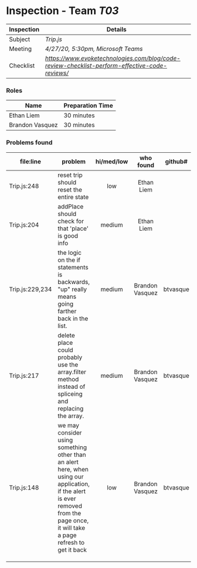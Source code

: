 # Inspection - Team *T03* 
 
| Inspection | Details |
| ----- | ----- |
| Subject | *Trip.js* |
| Meeting | *4/27/20, 5:30pm, Microsoft Teams* |
| Checklist | *https://www.evoketechnologies.com/blog/code-review-checklist-perform-effective-code-reviews/* |

### Roles

| Name | Preparation Time |
| ---- | ---- |
| Ethan Liem | 30 minutes |
| Brandon Vasquez | 30 minutes |

### Problems found

| file:line | problem | hi/med/low | who found | github#  |
| --- | --- | :---: | :---: | --- |
| Trip.js:248 | reset trip should reset the entire state| low | Ethan Liem | |
| Trip.js:204 | addPlace should check for that 'place' is good info | medium | Ethan Liem | |
| Trip.js:229,234 | the logic on the if statements is backwards, "up" really means going farther back in the list. | medium | Brandon Vasquez | btvasque |
| Trip.js:217 | delete place could probably use the array.filter method instead of spliceing and replacing the array. | medium | Brandon Vasquez | btvasque |
| Trip.js:148 | we may consider using something other than an alert here, when using our application, if the alert is ever removed from the page once, it will take a page refresh to get it back | low | Brandon Vasquez | btvasque |
|  | | | | |
|  | | | | |
|  | | | | |
